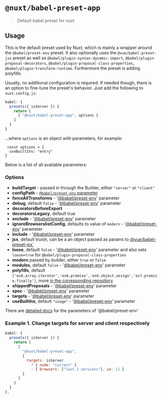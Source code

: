 # `@nuxt/babel-preset-app`
> Default babel preset for nuxt

## Usage

This is the default preset used by Nuxt, which is mainly a wrapper around the `@babel/preset-env` preset. It also optionally uses the `@vue/babel-preset-jsx` preset as well as `@babel/plugin-syntax-dynamic-import`, `@babel/plugin-proposal-decorators`, `@babel/plugin-proposal-class-properties`, `@babel/plugin-transform-runtime`. Furthermore the preset is adding polyfills.

Usually, no additional configuration is required. If needed though, there is an option to fine-tune the preset's behavior. Just add the following to `nuxt.config.js`:
```js
babel: {
  presets({ isServer }) {
    return [
      [ "@nuxt/babel-preset-app", options ]
    ]
  }
}
```    
...where `options` is an object with parameters, for example:
```
 const options = {
  useBuiltIns: "entry"
}
```
Below is a list of all available parameters:

### Options
* **buildTarget** - passed in through the Builder, either `"server"` or `"client"`
* **configPath** - [`@babel/preset-env` parameter](https://babeljs.io/docs/en/babel-preset-env#configpath)
* **forceAllTransforms** - '[@babel/preset-env](https://babeljs.io/docs/en/babel-preset-env#forcealltransforms)' parameter
* **debug**, default  `false` - '[@babel/preset-env](https://babeljs.io/docs/en/babel-preset-env#debug)' parameter
* **decoratorsBeforeExport**
* **decoratorsLegacy**, default true
* **exclude** - '[@babel/preset-env](https://babeljs.io/docs/en/babel-preset-env#exclude)' parameter
* **ignoreBrowserslistConfig**, defaults to value of `modern` - '[@babel/preset-env](https://babeljs.io/docs/en/babel-preset-env#ignorebrowserslistconfig)' parameter
* **include** - '[@babel/preset-env](https://babeljs.io/docs/en/babel-preset-env#include)' parameter
* **jsx**, default truish, can be a an object passed as params to [@vue/babel-preset-jsx`](https://www.npmjs.com/package/@vue/babel-preset-jsx)
* **loose**, default `false` - '[@babel/preset-env](https://babeljs.io/docs/en/babel-preset-env#loose)' parameter and also sets `loose=true` for `@babel/plugin-proposal-class-properties`
* **modern** passed by builder, either `true` or `false`
* **modules**, default `false` - '[@babel/preset-env](https://babeljs.io/docs/en/babel-preset-env#modules)' parameter
* **polyfills**, default `['es6.array.iterator','es6.promise','es6.object.assign','es7.promise.finally']`, more [in the corresponding repository](https://github.com/zloirock/core-js)
* **shippedProposals** - '[@babel/preset-env](https://babeljs.io/docs/en/babel-preset-env#shippedproposals)' parameter
* **spec** - '[@babel/preset-env](https://babeljs.io/docs/en/babel-preset-env#spec)' parameter
* **targets** - '[@babel/preset-env](https://babeljs.io/docs/en/babel-preset-env#targets)' parameter
* **useBuiltIns**, default `"usage"` - '[@babel/preset-env](https://babeljs.io/docs/en/babel-preset-env#usebuiltins)' parameter

There are [detailed docs](https://babeljs.io/docs/en/babel-preset-env#options) for the parameters of '@babel/preset-env'.

### Example 1. Change targets for server and client respectively
```js
babel: {
  presets({ isServer }) {
    return [
      [
        "@nuxt/babel-preset-app",
        {
          targets: isServer
            ? { node: "current" }
            : { browsers: ["last 2 versions"], ie: 11 }
        }
      ]
    ]
  }
},
```    
